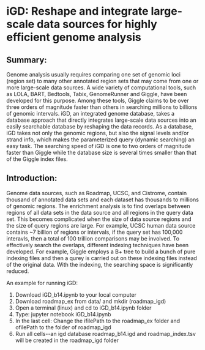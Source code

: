 # iGD: Reshape and integrate large-scale data sources for highly efficient genome analysis
## Summary:
Genome analysis usually requires comparing one set of genomic loci (region set) to many other annotated region sets that may come from one or more large-scale data sources. A wide variety of computational tools, such as LOLA, BART, Bedtools, Tabix, GenomeRunner and Giggle, have been developed for this purpose. Among these tools, Giggle claims to be over three orders of magnitude faster than others in searching millions to billions of genomic intervals. iGD, an integrated genome database, takes a database approach that directly integrates large-scale data sources into an easily searchable database by reshaping the data records. As a database, iGD takes not only the genomic regions, but also the signal levels and/or strand info, which makes the parameterized query (dynamic searching) an easy task. The searching speed of iGD is one to two orders of magnitude faster than Giggle while the database size is several times smaller than that of the Giggle index files. 

## Introduction:
Genome data sources, such as Roadmap, UCSC, and Cistrome, contain thousand of annotated data sets and each dataset has thousands to millions of genomic regions. 
The enrichment analysis is to find overlaps between regions of all data sets in the data source and all regions in the query data set. This becomes complicated when the size of data source regions and the size of query regions are large. For example, UCSC human data source contains ~7 billion of regions or intervals, if the query set has 100,000 interavls, then a total of 100 trillion comparisons may be involved. To effectively search the overlaps, different indexing techniques have been developed. For example, Giggle employs a B+ tree to build a bunch of pure indexing files and then a qurey is carried out on these indexing files instead of the original data. With the indexing, the searching space is significantly reduced. 


 

An example for running iGD:
  1. Download iGD_b14.ipynb to your local computer
  2. Download roadmap_ex from data/ and mkdir (roadmap_igd)
  3. Open a terminal (linux) and cd to iGD_b14.ipynb folder 
  4. Type: jupyter notebook iGD_b14.ipynb
  5. In the last cell: Change the ifilePath to the roadmap_ex folder and ofilePath to the folder of roadmap_igd 
  6. Run all cells--an igd database roadmap_b14.igd and roadmap_index.tsv will be created in the roadmap_igd folder
